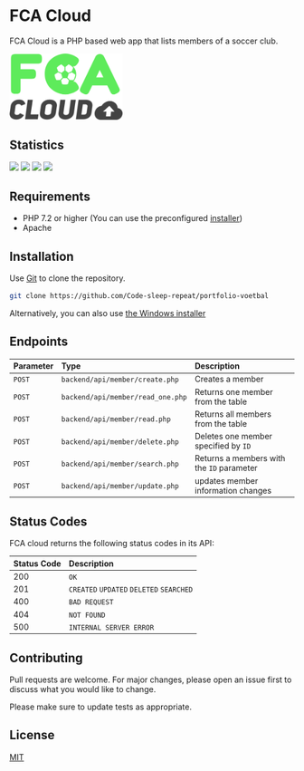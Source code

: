 # FCA Cloud

FCA Cloud is a PHP based web app that lists members of a soccer club.

<img src="https://github.com/Code-sleep-repeat/portfolio-voetbal/blob/master/assets/PNG/FCA.png" alt="drawing" width="200"/>

## Statistics
![](https://img.shields.io/github/repo-size/Code-sleep-repeat/portfolio-voetbal.svg?style=for-the-badge)
![](https://img.shields.io/discord/564739981591969794.svg?label=Discord&logo=discord&style=for-the-badge)
![](https://img.shields.io/github/contributors/Code-sleep-repeat/portfolio-voetbal.svg?style=for-the-badge)
![](https://img.shields.io/github/issues-raw/Code-sleep-repeat/portfolio-voetbal.svg?style=for-the-badge)

## Requirements
- PHP 7.2 or higher (You can use the preconfigured [installer]())
- Apache


## Installation

Use [Git](https://git-scm.com/) to clone the repository.

```bash
git clone https://github.com/Code-sleep-repeat/portfolio-voetbal
```

Alternatively, you can also use [the Windows installer](https://www.google.com)

## Endpoints
| Parameter | Type | Description |
| :--- | :--- | :--- |
| `POST` | `backend/api/member/create.php` | Creates a member |
| `POST` | `backend/api/member/read_one.php` | Returns one member from the table |
| `POST` | `backend/api/member/read.php` | Returns all members from the table |
| `POST` | `backend/api/member/delete.php` | Deletes one member specified by `ID` |
| `POST` | `backend/api/member/search.php` | Returns a members with the `ID` parameter |
| `POST` | `backend/api/member/update.php` | updates member information changes |




## Status Codes

FCA cloud returns the following status codes in its API:

| Status Code | Description |
| :--- | :--- |
| 200 | `OK` |
| 201 | `CREATED` `UPDATED` `DELETED` `SEARCHED` |
| 400 | `BAD REQUEST` |
| 404 | `NOT FOUND` |
| 500 | `INTERNAL SERVER ERROR` |

## Contributing
Pull requests are welcome. For major changes, please open an issue first to discuss what you would like to change.

Please make sure to update tests as appropriate.

## License
[MIT](https://choosealicense.com/licenses/mit/)
